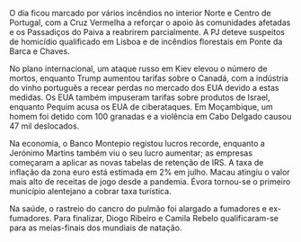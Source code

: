 O dia ficou marcado por vários incêndios no interior Norte e Centro de Portugal, com a Cruz Vermelha a reforçar o apoio às comunidades afetadas e os Passadiços do Paiva a reabrirem parcialmente. A PJ deteve suspeitos de homicídio qualificado em Lisboa e de incêndios florestais em Ponte da Barca e Chaves.

No plano internacional, um ataque russo em Kiev elevou o número de mortos, enquanto Trump aumentou tarifas sobre o Canadá, com a indústria do vinho português a recear perdas no mercado dos EUA devido a estas medidas. Os EUA também impuseram tarifas sobre produtos de Israel, enquanto Pequim acusa os EUA de ciberataques. Em Moçambique, um homem foi detido com 100 granadas e a violência em Cabo Delgado causou 47 mil deslocados.

Na economia, o Banco Montepio registou lucros recorde, enquanto a Jerónimo Martins também viu o seu lucro aumentar; as empresas começaram a aplicar as novas tabelas de retenção de IRS. A taxa de inflação da zona euro está estimada em 2% em julho. Macau atingiu o valor mais alto de receitas de jogo desde a pandemia. Évora tornou-se o primeiro município alentejano a cobrar taxa turística.

Na saúde, o rastreio do cancro do pulmão foi alargado a fumadores e ex-fumadores. Para finalizar, Diogo Ribeiro e Camila Rebelo qualificaram-se para as meias-finais dos mundiais de natação.